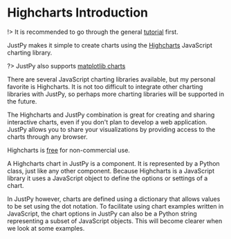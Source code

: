 # Highcharts Introduction

!> It is recommended to go through the general [tutorial](tutorial/getting_started.md) first. 

JustPy makes it simple to create charts using the [Highcharts](https://www.highcharts.com/) JavaScript charting library.

?> JustPy also supports [matplotlib charts](tutorial/matplotlib.md)

There are several JavaScript charting libraries available, but my personal favorite is Highcharts. It is not too difficult to integrate other charting libraries with JustPy, so perhaps more charting libraries will be supported in the future.

The Highcharts and JustPy combination is great for creating and sharing interactive charts, even if you don't plan to develop a web application. JustPy allows you to share your visualizations by providing access to the charts through any browser.
 
Highcharts is [free](https://shop.highsoft.com/faq#Non-Commercial-0) for non-commercial use.

A Highcharts chart in JustPy is a component. It is represented by a Python class, just like any other component. Because Highcharts is a JavaScript library it uses a JavaScript object to define the options or settings of a chart. 

In JustPy however, charts are defined using a dictionary that allows values to be set using the dot notation. To facilitate using chart examples written in JavaScript, the chart options in JustPy can also be a Python string representing a subset of JavaScript objects. This will become clearer when we look at some examples.
